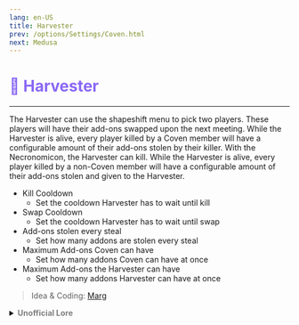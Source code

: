 ```yaml
---
lang: en-US
title: Harvester
prev: /options/Settings/Coven.html
next: Medusa
---
```


# <font color="#8a68f5">🚜 <b>Harvester</b></font> <Badge text="Trickery" type="tip" vertical="middle"/>
---

The Harvester can use the shapeshift menu to pick two players. These players will have their add-ons swapped upon the next meeting. While the Harvester is alive, every player killed by a Coven member will have a configurable amount of their add-ons stolen by their killer. With the Necronomicon, the Harvester can kill. While the Harvester is alive, every player killed by a non-Coven member will have a configurable amount of their add-ons stolen and given to the Harvester.

* Kill Cooldown
  * Set the cooldown Harvester has to wait until kill
* Swap Cooldown
  * Set the cooldown Harvester has to wait until swap
* Add-ons stolen every steal
  * Set how many addons are stolen every steal
* Maximum Add-ons Coven can have
  * Set how many addons Coven can have at once
* Maximum Add-ons the Harvester can have
  * Set how many addons Harvester can have at once

> Idea & Coding: [Marg](https://github.com/MargaretTheFool)


<details>
<summary><b><font color=gray>Unofficial Lore</font></b></summary>

Placeholder: This role is a ROLE OH EM GOSH
> Submitted by: Member
</details>